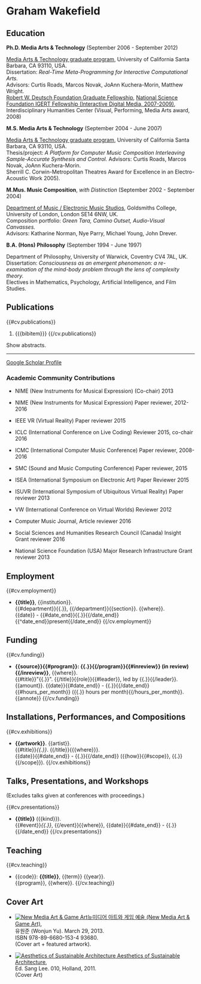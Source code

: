 # Graham Wakefield

## Education

**Ph.D. Media Arts &amp; Technology** (September 2006 - September 2012)

[Media Arts &amp; Technology graduate program](http://www.mat.ucsb.edu), University of California Santa Barbara, CA 93110, USA.   
Dissertation: *Real-Time Meta-Programming for Interactive Computational Arts.*   
Advisors: Curtis Roads, Marcos Novak, JoAnn Kuchera-Morin, Matthew Wright.   
[Robert W. Deutsch Foundation Graduate Fellowship](http://www.rwdfoundation.org/projects_we_have_funded/the_allosphere_at_uc-santa_barbara), [National Science Foundation IGERT Fellowship (Interactive Digital Media, 2007-2009)](http://media.igert.ucsb.edu/), Interdisciplinary Humanities Center (Visual, Performing, Media Arts award, 2008)

**M.S. Media Arts &amp; Technology** (September 2004 - June 2007)

[Media Arts &amp; Technology graduate program](http://www.mat.ucsb.edu), University of California Santa Barbara, CA 93110, USA.   
Thesis/project: *A Platform for Computer Music Composition Interleaving Sample-Accurate Synthesis and Control.*
Advisors: Curtis Roads, Marcos Novak, JoAnn Kuchera-Morin.   
Sherrill C. Corwin-Metropolitan Theatres Award for Excellence in an Electro-Acoustic Work 2005).

**M.Mus. Music Composition**, *with Distinction* (September 2002 - September 2004)

[Department of Music / Electronic Music Studios](http://www.gold.ac.uk/ems/), Goldsmiths College, University of London, London SE14 6NW, UK.   
Composition portfolio: *Green Tara, Camino Outset, Audio-Visual Canvasses.*   
Advisors: Katharine Norman, Nye Parry, Michael Young, John Drever.

**B.A. (Hons) Philosophy** (September 1994 - June 1997)   

Department of Philosophy, University of Warwick, Coventry CV4 7AL, UK.   
Dissertation: *Consciousness as an emergent phenomenon: a re-examination of the mind-body problem through the lens of complexity theory.*   
Electives in Mathematics, Psychology, Artificial Intelligence, and Film Studies. 


## Publications

{{#cv.publications}}
1. {{{bibitem}}} 
{{/cv.publications}}

<div onclick="$('.bibabstract').show();">Show abstracts.</div>

---

[Google Scholar Profile](http://scholar.google.com/citations?user=UKXrFCIAAAAJ)

### Academic Community Contributions

- NIME (New Instruments for Musical Expression) (Co-chair) 2013
- NIME (New Instruments for Musical Expression) Paper reviewer, 2012-2016
- IEEE VR (Virtual Reality) Paper reviewer 2015
- ICLC (International Conference on Live Coding) Reviewer 2015, co-chair 2016
- ICMC (International Computer Music Conference) Paper reviewer, 2008-2016
- SMC (Sound and Music Computing Conference) Paper reviewer, 2015
- ISEA (International Symposium on Electronic Art) Paper Reviewer 2015
- ISUVR (International Symposium of Ubiquitous Virtual Reality) Paper reviewer 2013
- VW (International Conference on Virtual Worlds) Reviewer 2012

- Computer Music Journal, Article reviewer 2016

- Social Sciences and Humanities Research Council (Canada) Insight Grant reviewer 2016
- National Science Foundation (USA) Major Research Infrastructure Grant reviewer 2013

## Employment

{{#cv.employment}}
- **{{title}}**, {{institution}}.   
{{#department}}{{.}}, {{/department}}{{section}}. {{where}}.   
{{date}} - {{#date_end}}{{.}}{{/date_end}}{{^date_end}}present{{/date_end}}
{{/cv.employment}}

## Funding

{{#cv.funding}}
- **{{source}}{{#program}}: {{.}}{{/program}}{{#inreview}} (in review){{/inreview}}**, {{where}}.   
{{#title}}"{{.}}". {{/title}}{{role}}{{#leader}}, led by {{.}}{{/leader}}.   
{{amount}}. {{date}}{{#date_end}} - {{.}}{{/date_end}}{{#hours_per_month}} ({{.}} hours per month){{/hours_per_month}}.   
{{annote}}
{{/cv.funding}}

## Installations, Performances, and Compositions

{{#cv.exhibitions}}
- **{{artwork}}**. {{artist}}.   
{{#title}}*{{.}}*. {{/title}}{{{where}}}.   
{{date}}{{#date_end}} - {{.}}{{/date_end}} ({{how}}{{#scope}}, {{.}}{{/scope}}).
{{/cv.exhibitions}}

## Talks, Presentations, and Workshops

(Excludes talks given at conferences with proceedings.)
       
{{#cv.presentations}}
- **{{title}}** ({{kind}}).   
{{#event}}*{{.}}*, {{/event}}{{where}}, {{date}}{{#date_end}} - {{.}}{{/date_end}}
{{/cv.presentations}}

## Teaching

{{#cv.teaching}}
- {{code}}: **{{title}}**, {{term}} {{year}}.   
{{program}}, {{where}}.
{{/cv.teaching}}

## Cover Art

- [![New Media Art & Game Art](http://artificialnature.mat.ucsb.edu/img/game_art_120.jpg)뉴미디어 아트와 게임 예술 (New Media Art & Game Art)](http://book.daum.net/detail/book.do?bookid=KOR9788966801534),   
유원준 (Wonjun Yu). March 29, 2013.   
ISBN 978-89-6680-153-4 93680.   
(Cover art + featured artwork).

- [![Aesthetics of Sustainable Architecture](http://artificialnature.mat.ucsb.edu/img/aesthetics_of_sustainable_architecture_120.jpg)
Aesthetics of Sustainable Architecture](http://www.010.nl/catalogue/book.php?id=753),  
Ed. Sang Lee. 010, Holland, 2011.   
(Cover Art)